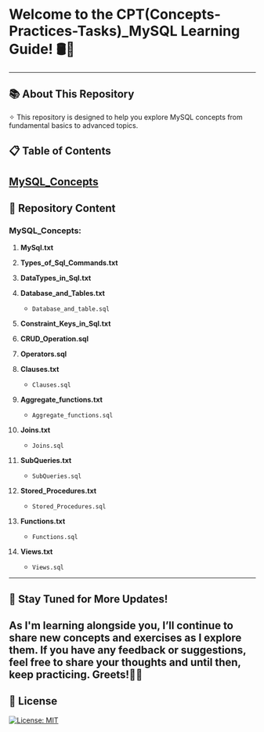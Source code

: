 # Welcome to the CPT(Concepts-Practices-Tasks)_MySQL Learning Guide! 🛢️🚀
---
## 📚 About This Repository
✧ This repository is designed to help you explore MySQL concepts from fundamental basics to advanced topics.

## 📋 Table of Contents
[MySQL_Concepts](#mysql_concepts)  
---
## 📖 Repository Content

### MySQL_Concepts:

1. **MySql.txt**

2. **Types_of_Sql_Commands.txt**

3. **DataTypes_in_Sql.txt**

4. **Database_and_Tables.txt**  
   - `Database_and_table.sql`

5. **Constraint_Keys_in_Sql.txt**

6. **CRUD_Operation.sql**

7. **Operators.sql**

8. **Clauses.txt**  
   - `Clauses.sql`

9. **Aggregate_functions.txt**  
   - `Aggregate_functions.sql`

10. **Joins.txt**  
    - `Joins.sql`

11. **SubQueries.txt**  
    - `SubQueries.sql`

12. **Stored_Procedures.txt**  
    - `Stored_Procedures.sql`

13. **Functions.txt**  
    - `Functions.sql`

14. **Views.txt**  
    - `Views.sql`

---
## 📢 Stay Tuned for More Updates!
As I'm learning alongside you, I’ll continue to share new concepts and exercises as I explore them. If you have any feedback or suggestions, feel free to share your thoughts and until then, keep practicing. Greets!✌🏻
---
## 📜 License
[![License: MIT](https://img.shields.io/badge/License-MIT-yellow.svg)](https://opensource.org/licenses/MIT)
